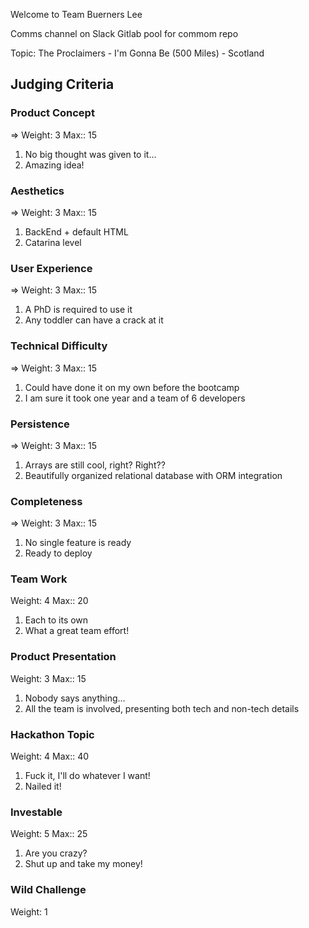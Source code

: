 Welcome to Team Buerners Lee

Comms channel on Slack
Gitlab pool for commom repo

Topic: The Proclaimers - I'm Gonna Be (500 Miles) - Scotland

## Judging Criteria

### Product Concept 
=> Weight: 3 
Max:: 15
1. No big thought was given to it...
5. Amazing idea!

### Aesthetics 
=> Weight: 3 
Max:: 15
1. BackEnd + default HTML
5. Catarina level

### User Experience 
=> Weight: 3 
Max:: 15
1. A PhD is required to use it
5. Any toddler can have a crack at it

### Technical Difficulty 
=> Weight: 3 
Max:: 15
1. Could have done it on my own before the bootcamp
5. I am sure it took one year and a team of 6 developers

### Persistence 
=> Weight: 3 
Max:: 15
1. Arrays are still cool, right? Right??
5. Beautifully organized relational database with ORM integration

### Completeness
=> Weight: 3
Max:: 15
1. No single feature is ready
5. Ready to deploy

### Team Work
Weight: 4 
Max:: 20
1. Each to its own
5. What a great team effort!

### Product Presentation
Weight: 3
Max:: 15
1. Nobody says anything...
5. All the team is involved, presenting both tech and non-tech details

### Hackathon Topic
Weight: 4
Max:: 40
1. Fuck it, I'll do whatever I want!
5. Nailed it!

### Investable
Weight: 5
Max:: 25
1. Are you crazy?
5. Shut up and take my money!

### Wild Challenge
Weight: 1
